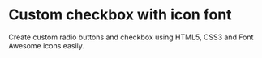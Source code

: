 Custom checkbox with icon font
==============================

Create custom radio buttons and checkbox using HTML5, CSS3 and Font Awesome icons easily.
